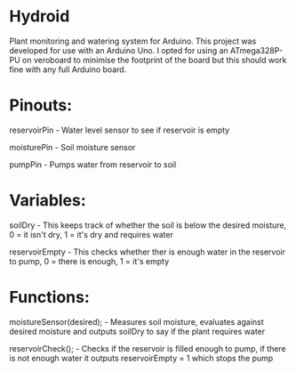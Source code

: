# Hydroid
Plant monitoring and watering system for Arduino. This project was developed for use with an Arduino Uno. 
I opted for using an ATmega328P-PU on veroboard to minimise the footprint of the board but this should work fine with any full Arduino board.


# Pinouts:

reservoirPin - Water level sensor to see if reservoir is empty

moisturePin - Soil moisture sensor

pumpPin - Pumps water from reservoir to soil


# Variables:

soilDry - This keeps track of whether the soil is below the desired moisture, 0 = it isn't dry, 1 = it's dry and requires water

reservoirEmpty - This checks whether ther is enough water in the reservoir to pump, 0 = there is enough, 1 = it's empty


# Functions:

moistureSensor(desired); - Measures soil moisture, evaluates against desired moisture and outputs soilDry to say if the plant requires water 

reservoirCheck(); - Checks if the reservoir is filled enough to pump, if there is not enough water it outputs reservoirEmpty = 1 which stops the pump
